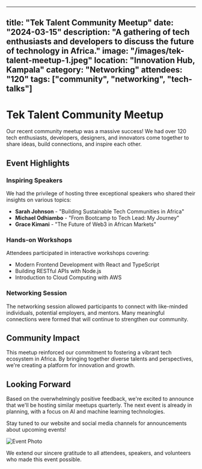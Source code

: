 
---
title: "Tek Talent Community Meetup"
date: "2024-03-15"
description: "A gathering of tech enthusiasts and developers to discuss the future of technology in Africa."
image: "/images/tek-talent-meetup-1.jpeg"
location: "Innovation Hub, Kampala"
category: "Networking"
attendees: "120"
tags: ["community", "networking", "tech-talks"]
---

# Tek Talent Community Meetup

Our recent community meetup was a massive success! We had over 120 tech enthusiasts, developers, designers, and innovators come together to share ideas, build connections, and inspire each other.

## Event Highlights

### Inspiring Speakers

We had the privilege of hosting three exceptional speakers who shared their insights on various topics:

- **Sarah Johnson** - "Building Sustainable Tech Communities in Africa"
- **Michael Odhiambo** - "From Bootcamp to Tech Lead: My Journey"
- **Grace Kimani** - "The Future of Web3 in African Markets"

### Hands-on Workshops

Attendees participated in interactive workshops covering:

- Modern Frontend Development with React and TypeScript
- Building RESTful APIs with Node.js
- Introduction to Cloud Computing with AWS

### Networking Session

The networking session allowed participants to connect with like-minded individuals, potential employers, and mentors. Many meaningful connections were formed that will continue to strengthen our community.

## Community Impact

This meetup reinforced our commitment to fostering a vibrant tech ecosystem in Africa. By bringing together diverse talents and perspectives, we're creating a platform for innovation and growth.

## Looking Forward

Based on the overwhelmingly positive feedback, we're excited to announce that we'll be hosting similar meetups quarterly. The next event is already in planning, with a focus on AI and machine learning technologies.

Stay tuned to our website and social media channels for announcements about upcoming events!

![Event Photo](/images/tek-talent-meetup-2.jpeg)

We extend our sincere gratitude to all attendees, speakers, and volunteers who made this event possible.
